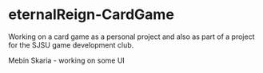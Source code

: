 # eternalReign-CardGame
Working on a card game as a personal project and also as part of a project for the SJSU game development club.


Mebin Skaria - working on some UI